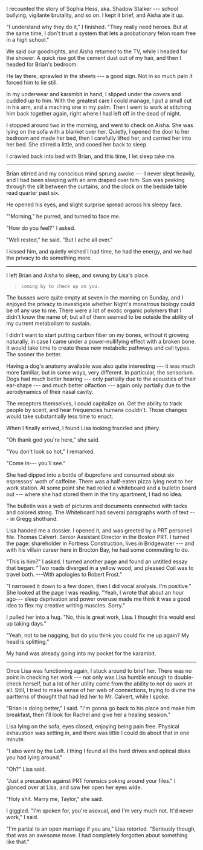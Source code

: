I recounted the story of Sophia Hess, aka. Shadow Stalker --- school bullying, vigilante brutality, and so on.
I kept it brief, and Aisha ate it up.

"I understand why they do it," I finished. "They really need heroes. But at the same time,
I don't trust a system that lets a probationary felon roam free in a high school."

We said our goodnights, and Aisha returned to the TV, while I headed for the shower. A quick rise got
the cement dust out of my hair, and then I headed for Brian's bedroom.

He lay there, sprawled in the sheets --- a good sign. Not in so much pain it forced him to lie still.

In my underwear and karambit in hand, I slipped under the covers and cuddled up to him. With the greatest
care I could manage, I put a small cut in his arm, and a maching one in my palm. Then I went to work
at stitching him back together again, right where I had left off in the dead of night.

I stopped around two in the morning, and went to check on Aisha. She was lying on the sofa with a blanket over
her. Quietly, I opened the door to her bedroom and made her bed, then I carefully lifted her, and carried her
into her bed. She stirred a little, and cooed her back to sleep.

I crawled back into bed with Brian, and this time, I let sleep take me.

----

Brian stirred and my conscious mind sprung awoke --- I never slept heavily, and I had been
sleeping with an arm draped over him. Sun was peeking through the slit between the curtains,
and the clock on the bedside table read quarter past six.

He opened his eyes, and slight surprise spread across his sleepy face.

"'Morning," he purred, and turned to face me.

"How do you feel?" I asked.

"Well rested," he said. "But I ache all over."

I kissed him, and quietly wished I had time, he had the energy, and we had the privacy to do something more.

----

I left Brian and Aisha to sleep, and swung by Lisa's place.

> ~~~
> coming by to check up on you.
> ~~~

The busses were quite empty at seven in the morning on Sunday, and I enjoyed the privacy to investigate whether
Night's monstrous biology could be of any use to me. There were a lot of exotic organic polymers that I didn't
know the name of; but all of them seemed to be outside the ability of my current metabolism to sustain.

I didn't want to start putting carbon fiber on my bones, without it growing naturally, in case I came
under a power-nullifying effect with a broken bone. It would take time to create these new metabolic pathways
and cell types. The sooner the better.

Having a dog's anatomy available was also quite interesting --- it was much more familiar, but in some ways,
very different. In particular, the sensorium. Dogs had much better hearing --- only partially due to the acoustics
of their ear-shape --- and much better olfaction --- again only partially due to the aerodynamics of their nasal cavity.

The receptors themselves, I could capitalize on. Get the ability to track people by scent, and hear frequencies humans
couldn't. Those changes would take substantially less time to enact.

When I finally arrived, I found Lisa looking frazzled and jittery.

"Oh thank god you're here," she said.

"You don't look so hot," I remarked.

"Come in--- you'll see."

She had dipped into a bottle of ibuprofene and consumed about six espressos' woth of caffeine. There was
a half-eaten pizza lying next to her work station. At some point she had rolled a whiteboard and a bulletin
board out --- where she had stored them in the tiny apartment, I had no idea.

The bulletin was a web of pictures and documents connected with tacks and colored string. The Whiteboard had
several paragraphs worth of text --- in Gregg shothand.

Lisa handed me a dossier. I opened it, and was greeted by a PRT personell file. Thomas Calvert. Senior
Assistant Director in the Boston PRT. I turned the page: shareholder in Fortress Construction, lives in
Bridgewater --- and with his villain career here in Brocton Bay, he had some commuting to do.

"This is him?" I asked. I turned another page and found an untitled essay that began: "Two roads diverged in
a yellow wood, and pleased Coil was to travel both. ---With apologies to Robert Frost."

"I narrowed it down to a few dozen, then I did vocal analysis. I'm positive." She looked at the page I was
reading. "Yeah, I wrote that about an hour ago--- sleep deprivation and power overuse made me think it
was a good idea to flex my creative writing muscles. Sorry."

I pulled her into a hug. "No, this is great work, Lisa. I thought this would end up taking days."

"Yeah; not to be nagging, but do you think you could fix me up again? My head is splitting."

My hand was already going into my pocket for the karambit.

----

Once Lisa was functioning again, I stuck around to brief her. There was no point in checking her work
--- not only was Lisa humble enough to double-check herself, but a lot of her utility came from the
ability to not do work at all. Still, I tried to make sense of her web of connections, trying to divine
the partterns of thought that had led her to Mr. Calvert, while I spoke.

"Brian is doing better," I said. "I'm gonna go back to his place and make him breakfast, then I'll look
for Rachel and give her a healing session."

Lisa lying on the sofa, eyes closed, enjoying being pain free. Physical exhaustion was setting in,
and there was little I could do about that in one minute.

"I also went by the Loft. I thing I found all the hard drives and optical disks you had lying around."

"Oh?" Lisa said.

"Just a precaution against PRT forensics poking around your files." I glanced over at Lisa, and saw her
open her eyes wide.

"Holy shit. Marry me, Taylor," she said.

I giggled. "I'm spoken for, you're asexual, and I'm very much not. It'd never work," I said.

"I'm partial to an open marriage if you are," Lisa retorted. "Seriously though, that was an awesome
move. I had completely forgotten about something like that."
